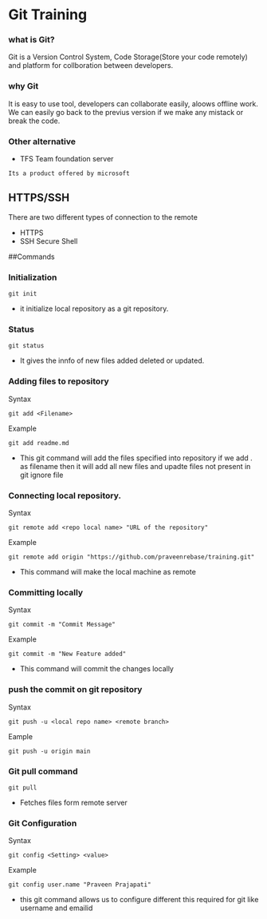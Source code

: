 # Git Training

### what is Git?

Git is a Version Control System, Code Storage(Store your code remotely) and platform for collboration between developers.

### why Git

It is easy to use tool, developers can collaborate easily, aloows offline work.
We can easily go back to the previus version if we make any mistack or break the code.

### Other alternative
- TFS Team foundation server
```
Its a product offered by microsoft
```

## HTTPS/SSH

There are two different types of connection to the remote
- HTTPS
- SSH Secure Shell



##Commands
### Initialization

```
git init
```
- it initialize local repository as a git repository.


### Status
```
git status
```
- It gives the innfo of new files added deleted or updated.


### Adding files to repository
Syntax
```
git add <Filename>
```
Example
```
git add readme.md
```
- This git command will add the files specified into repository if we add . as filename then it will add all new files and upadte files not present in git ignore file


### Connecting local repository.
Syntax
```
git remote add <repo local name> "URL of the repository"
```
Example
```
git remote add origin "https://github.com/praveenrebase/training.git"
```
- This command will make the local machine as remote


### Committing locally
Syntax
```
git commit -m "Commit Message"
```
Example
```
git commit -m "New Feature added"
```
- This command will commit the changes locally


### push the commit on git repository
Syntax
```
git push -u <local repo name> <remote branch>
```
Eample
```
git push -u origin main
```

### Git pull command
```
git pull 
```
- Fetches files form remote server


### Git Configuration
Syntax
```
git config <Setting> <value>
```
Example
```
git config user.name "Praveen Prajapati"
```
- this git command allows us to configure different this required for git like username and emailid


```
